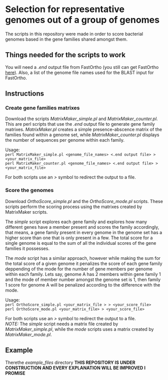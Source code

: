 # Selection for representative genomes out of a group of genomes  
The scripts in this repository were made in order to score bacterial genomes based in the gene families shared amongst them.  

## Things needed for the scripts to work
You will need a *.end* output file from FastOrtho (you still can get FastOrtho [here](https://github.com/olsonanl/FastOrtho)). Also, a list of the genome file names used for the BLAST input for FastOrtho.

## Instructions
### Create gene families matrixes
Download the scripts *MatrixMaker_simple.pl* and *MatrixMaker_counter.pl*. This are perl scripts that use the *.end* output file to generate gene family matrixes. *MatrixMaker.pl* creates a simple presence-abscence matrix of the families found within a genome set, while *MatrixMaker_counter.pl* displays the number of sequences per genome within each family.  
 
Usage:    
`perl MatrixMaker_simple.pl <genome_file_names> <.end output file> > <your_matrix_file>`  
`perl MatrixMaker_counter.pl <genome_file_names> <.end output file> > <your_matrix_file>`  
  
For both scripts use an *>* symbol to redirect the output to a file.

### Score the genomes
Download *OrthoScore_simple.pl* and the *OrthoScore_mode.pl* scripts. These scripts perform the scoring process using the matrixes created by MatrixMaker scripts. 

The *simple* script explores each gene family and explores how many different genes have a member present and scores the family accordingly, that means, a gene family present in every genome in the genome set has a higher score than one that is only present in a few. The total score for a single genome is equal to the sum of all the individual scores of the gene families it possesses.

The *mode* script has a similar approach, however while making the sum for the total score of a given genome it penalizes the score of each gene family deppending of the mode for the number of gene members per genome within each family. Lets say, genome A has 2 members within gene family 1 and the mode of member number amongst the genome set is 1, then family 1 score for genome A will be penalized according to the difference with the mode. 

Usage:    
`perl OrthoScore_simple.pl <your_matrix_file > > <your_score_file>`  
`perl OrthoScore_mode.pl <your_matrix_file> > <your_score_file>`  
  
For both scripts use an *>* symbol to redirect the output to a file.    
*NOTE:* The *simple* script needs a matrix file created by *MatrixMaker_simple.pl*, while the *mode* scripts uses a matrix created by *MatrixMaker_mode.pl*.  

## Example
Therethe *example_files* directory
**THIS REPOSITORY IS UNDER CONSTRUCTION AND EVERY EXPLANATION WILL BE IMPROVED I PROMISE**
